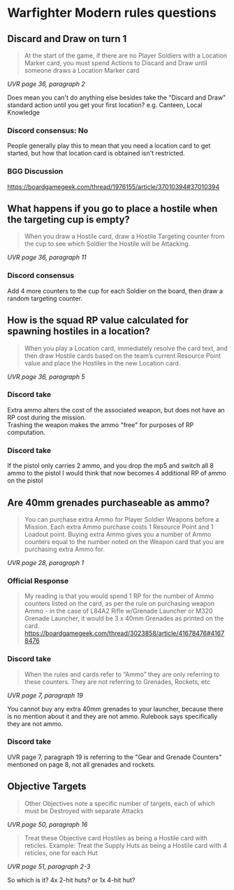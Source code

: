 # Warfighter Modern rules questions

## Discard and Draw on turn 1
> At the start of the game, if there are no Player Soldiers with a Location Marker card, 
you must spend Actions to Discard and Draw until someone draws a Location Marker card 

*UVR page 36, paragraph 2*

Does mean you can't do anything else besides take the "Discard and Draw" standard action until you get your first location?
e.g. Canteen, Local Knowledge

### Discord consensus: No
People generally play this to mean that you need a location card to get started, but how that location card is obtained isn't restricted.

### BGG Discussion
https://boardgamegeek.com/thread/1976155/article/37010394#37010394

## What happens if you go to place a hostile when the targeting cup is empty?
> When you draw a Hostile
card, draw a Hostile
Targeting counter from
the cup to see which
Soldier the Hostile will be Attacking.

*UVR page 36, paragraph 11*

### Discord consensus
Add 4 more counters to the cup for each Soldier on the board, then draw a random targeting counter.

## How is the squad RP value calculated for spawning hostiles in a location?
> When you play a Location card, immediately resolve
the card text, and then draw Hostile cards based on
the team’s current Resource Point value and place
the Hostiles in the new Location card.

*UVR page 36, paragraph 5*

### Discord take
Extra ammo alters the cost of the associated weapon, but does not have an RP cost during the mission.  
Trashing the weapon makes the ammo "free" for purposes of RP computation.

### Discord take
If the pistol only carries 2 ammo, and you drop the mp5 and switch all 8 ammo to the pistol 
I would think that now becomes 4 additional RP of ammo on the pistol

## Are 40mm grenades purchaseable as ammo?
> You can purchase extra
Ammo for Player Soldier
Weapons before a Mission.
Each extra Ammo purchase
costs 1 Resource Point and 1
Loadout point. Buying extra
Ammo gives you a number of
Ammo counters equal to the
number noted on the Weapon
card that you are purchasing extra Ammo for.

*UVR page 28, paragraph 1*

### Official Response
> My reading is that you would spend 1 RP for the number of Ammo counters listed on the card, as per the rule on purchasing weapon Ammo - 
> in the case of L84A2 Rifle w/Grenade Launcher or M320 Grenade Launcher, it would be 3 x 40mm Grenades as printed on the card.
https://boardgamegeek.com/thread/3023858/article/41678476#41678476

### Discord take
> When the rules and cards refer to “Ammo” they are only
referring to these counters. They are not referring to
Grenades, Rockets, etc

*UVR page 7, paragraph 19*

You cannot buy any extra 40mm grenades to your launcher, because there is no mention about it and they are not ammo. 
Rulebook says specifically they are not ammo.

### Discord take
UVR page 7, paragraph 19 is referring to the "Gear and Grenade Counters" mentioned on page 8, not all grenades and rockets.

## Objective Targets
> Other Objectives note a specific number of targets, each of
which must be Destroyed with separate Attacks

*UVR page 50, paragraph 16*

> Treat these Objective card Hostiles as being a Hostile card with reticles.
Example: Treat the Supply Huts as being a Hostile card with 4 reticles, one for each Hut

  *UVR page 51, paragraph 2-3*

So which is it? 4x 2-hit huts? or 1x 4-hit hut?
